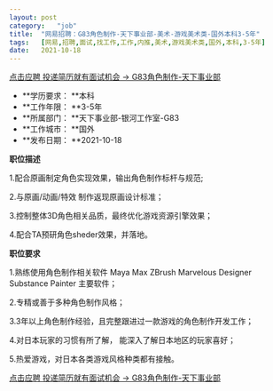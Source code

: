 ```yaml
---
layout:	post
category:	"job"
title:	"网易招聘：G83角色制作-天下事业部-美术-游戏美术类-国外本科3-5年"
tags:	[网易,招聘,面试,找工作,工作,内推,美术,游戏美术类,国外,本科,3-5年]
date:	2021-10-18
---
```


[点击应聘 投递简历就有面试机会 ->  G83角色制作-天下事业部](http://mobile.bole.netease.com/bole/boleDetail?id=35312&employeeId=346f03c3cda5f04c&key=all)



- **学历要求： **本科
- **工作年限： **3-5年
- **所属部门： **天下事业部-银河工作室-G83
- **工作城市： **国外
- **发布日期： **2021-10-18



**职位描述**

1.配合原画制定角色实现效果，输出角色制作标杆与规范;

2.与原画/动画/特效 制作返现原画设计标准；

3.控制整体3D角色相关品质，最终优化游戏资源引擎效果；

4.配合TA预研角色sheder效果，并落地。





**职位要求**

1.熟练使用角色制作相关软件 Maya  Max  ZBrush   Marvelous Designer  Substance Painter 主要软件； 

2.专精或善于多种角色制作风格；

3.3年以上角色制作经验，且完整跟进过一款游戏的角色制作开发工作；

4.对日本玩家的习惯有所了解， 能深入了解日本地区的玩家喜好；

5.热爱游戏，对日本各类游戏风格种类都有接触。





[点击应聘 投递简历就有面试机会 ->  G83角色制作-天下事业部](http://mobile.bole.netease.com/bole/boleDetail?id=35312&employeeId=346f03c3cda5f04c&key=all)